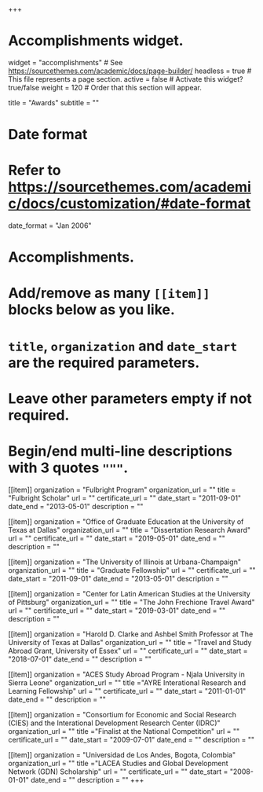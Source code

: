 +++
# Accomplishments widget.
widget = "accomplishments"  # See https://sourcethemes.com/academic/docs/page-builder/
headless = true  # This file represents a page section.
active = false  # Activate this widget? true/false
weight = 120  # Order that this section will appear.

title = "Awards"
subtitle = ""

# Date format
#   Refer to https://sourcethemes.com/academic/docs/customization/#date-format
date_format = "Jan 2006"

# Accomplishments.
#   Add/remove as many `[[item]]` blocks below as you like.
#   `title`, `organization` and `date_start` are the required parameters.
#   Leave other parameters empty if not required.
#   Begin/end multi-line descriptions with 3 quotes `"""`.

[[item]]
  organization = "Fulbright Program"
  organization_url = ""
  title = "Fulbright Scholar"
  url = ""
  certificate_url = ""
  date_start = "2011-09-01"
  date_end = "2013-05-01"
  description = ""

[[item]]
  organization = "Office of Graduate Education at the University of Texas at Dallas"
  organization_url = ""
  title = "Dissertation Research Award"
  url = ""
  certificate_url = ""
  date_start = "2019-05-01"
  date_end = ""
  description = ""
  
[[item]]
  organization = "The University of Illinois at Urbana-Champaign"
  organization_url = ""
  title = "Graduate Fellowship"
  url = ""
  certificate_url = ""
  date_start = "2011-09-01"
  date_end = "2013-05-01"
  description = ""

[[item]]
  organization = "Center for Latin American Studies at the University of Pittsburg"
  organization_url = ""
  title = "The John Frechione Travel Award"
  url = ""
  certificate_url = ""
  date_start = "2019-03-01"
  date_end = ""
  description = ""
  
[[item]]
  organization = "Harold D. Clarke and Ashbel Smith Professor at The University of Texas at Dallas"
  organization_url = ""
  title = "Travel and Study Abroad Grant, University of Essex"
  url = ""
  certificate_url = ""
  date_start = "2018-07-01"
  date_end = ""
  description = ""
  
 
[[item]]
  organization = "ACES Study Abroad Program - Njala University in Sierra Leone"
  organization_url = ""
  title ="AYRE Interational Research and Learning Fellowship"
  url = ""
  certificate_url = ""
  date_start = "2011-01-01"
  date_end = ""
  description = ""
  
[[item]]
  organization = "Consortium for Economic and Social Research (CIES) and the Interational Development Research Center (IDRC)"
  organization_url = ""
  title ="Finalist at the National Competition"
  url = ""
  certificate_url = ""
  date_start = "2009-07-01"
  date_end = ""
  description = ""
  
  [[item]]
  organization = "Universidad de Los Andes, Bogota, Colombia"
  organization_url = ""
  title ="LACEA Studies and Global Development Network (GDN) Scholarship"
  url = ""
  certificate_url = ""
  date_start = "2008-01-01"
  date_end = ""
  description = ""
+++
